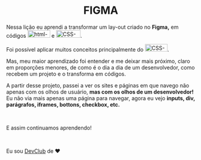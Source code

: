 <h1 align="center"> FIGMA </h1>

<p> Nessa lição eu aprendi a transformar um lay-out criado no <b>Figma,</b> em códigos <img width=60px height=20px src="https://img.shields.io/badge/HTML5-E34F26?style=for-the-badge&logo=html5&logoColor=white" alt="html-logo"> e <img width=65px height=20px src="https://img.shields.io/badge/CSS-239120?&style=for-the-badge&logo=css3&logoColor=white" alt="CSS-logo">.</p>
<p> Foi possível aplicar muitos conceitos principalmente do <img width=60px height=20px src="https://img.shields.io/badge/CSS-239120?&style=for-the-badge&logo=css3&logoColor=white" alt="CSS-logo">.</p>
<p> Mas, meu maior aprendizado foi entender e me deixar mais próximo, claro em proporções menores, de como é o dia a dia de um desenvolvedor,
como recebem um projeto e o transforma em códigos. </p>
<p> A partir desse projeto, passei a ver os sites e páginas em que navego não apenas com os olhos de usuário, <strong>mas com os olhos de um desenvolvedor!</strong>
<br>
Eu não via mais apenas uma página para navegar, agora eu vejo <b>inputs, div, parágrafos, iframes, bottons, checkbox, etc.</b> </p> 
<br>
<p> E assim continuamos aprendendo! </p>
<br>
<p>Eu sou <a href="https://rodolfomori.com.br/devclub/"> DevClub<a/> de ♥ </p>


